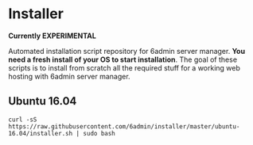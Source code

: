 # Installer

**Currently EXPERIMENTAL**

Automated installation script repository for 6admin server manager. **You need a fresh install of your OS to start installation**. The goal of these scripts is to install from scratch all the required stuff for a working web hosting with 6admin server manager.

## Ubuntu 16.04

    curl -sS https://raw.githubusercontent.com/6admin/installer/master/ubuntu-16.04/installer.sh | sudo bash
